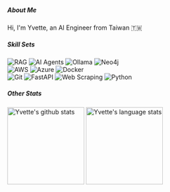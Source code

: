 ##### About Me
Hi, I'm Yvette, an AI Engineer from Taiwan 🇹🇼


##### Skill Sets
![RAG](https://img.shields.io/badge/RAG-000000?style=flat&logo=openai&logoColor=white)
![AI Agents](https://img.shields.io/badge/AI_Agents-000000?style=flat&logo=openai&logoColor=white)
![Ollama](https://img.shields.io/badge/Ollama-000000?style=flat&logo=ollama&logoColor=white)
![Neo4j](https://img.shields.io/badge/Neo4j-008CC1?style=flat&logo=neo4j&logoColor=white)  
![AWS](https://img.shields.io/badge/AWS-232F3E?style=flat&logo=amazonwebservices&logoColor=white)
![Azure](https://img.shields.io/badge/Azure-0078D4?style=flat&logo=azure&logoColor=white)
![Docker](https://img.shields.io/badge/Docker-2496ED?style=flat&logo=docker&logoColor=white)  
![Git](https://img.shields.io/badge/Git-F05032?style=flat&logo=git&logoColor=white)
![FastAPI](https://img.shields.io/badge/FastAPI-009488?style=flat&logo=fastapi&logoColor=white)
![Web Scraping](https://img.shields.io/badge/Web_Scraping-43B02A?style=flat&logo=selenium&logoColor=white)
![Python](https://img.shields.io/badge/Python-3776AB?style=flat&logo=python&logoColor=white)


##### Other Stats
<p>
  <img height="175" src="https://github-readme-stats.vercel.app/api?username=yvette0828&hide=contribs,issues&show_icons=true&theme=rose&count_private=true&include_all_commits=true" alt="Yvette's github stats" />
  <img height="175" src="https://github-readme-stats.vercel.app/api/top-langs/?username=yvette0828&layout=compact&count_private=true&theme=rose" alt="Yvette's language stats" />
</p>